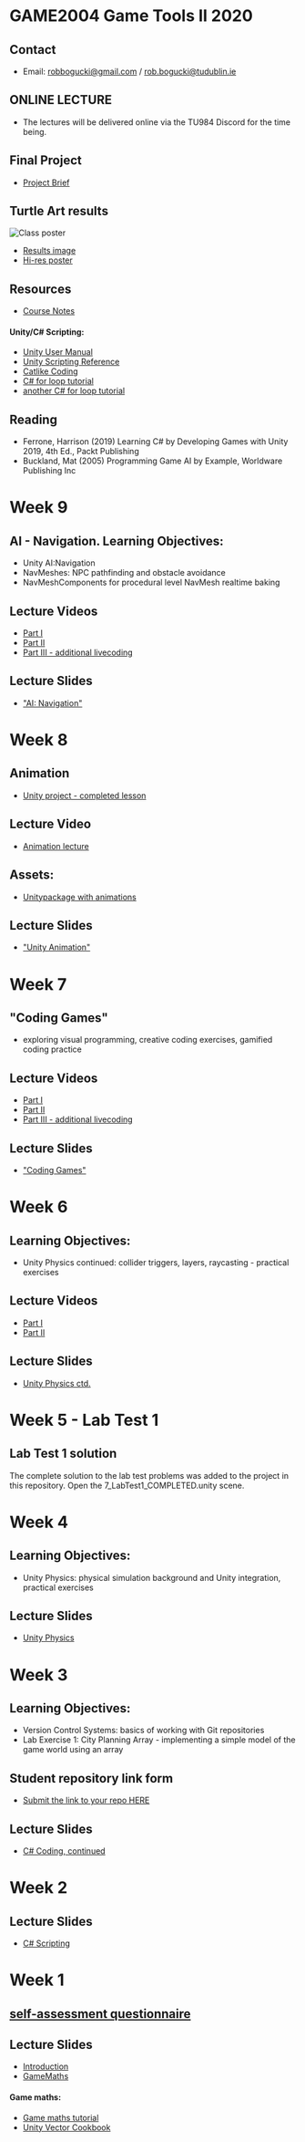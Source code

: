 # GAME2004 Game Tools II 2020

## Contact
* Email: robbogucki@gmail.com / rob.bogucki@tudublin.ie

## ONLINE LECTURE
- The lectures will be delivered online via the TU984 Discord for the time being. 

## Final Project
- [Project Brief](https://drive.google.com/open?id=1-92K9HQPE5HhxVSYHcNwUxniUWW5Kp6v)

## Turtle Art results
![Class poster](Poster.jpg)
- [Results image](PosterResults.jpg)
- [Hi-res poster](Poster.png)

## Resources
- [Course Notes](https://drive.google.com/open?id=1zyDfgHkcRRDofioTPWzugJl4dyVEBFIK)

#### Unity/C# Scripting:
- [Unity User Manual](https://docs.unity3d.com/Manual/index.html)
- [Unity Scripting Reference](https://docs.unity3d.com/ScriptReference/index.html)
- [Catlike Coding](https://catlikecoding.com/unity/tutorials/)
- [C# for loop tutorial](https://www.tutorialsteacher.com/csharp/csharp-for-loop)
- [another C# for loop tutorial](https://www.programiz.com/csharp-programming/for-loop)


## Reading
- Ferrone, Harrison (2019) Learning C# by Developing Games with Unity 2019, 4th Ed., Packt Publishing
- Buckland, Mat (2005) Programming Game AI by Example, Worldware Publishing Inc

# Week 9

## AI - Navigation. Learning Objectives:
- Unity AI:Navigation
- NavMeshes: NPC pathfinding and obstacle avoidance
- NavMeshComponents for procedural level NavMesh realtime baking

## Lecture Videos
- [Part I](https://youtu.be/yP4strMCji4)
- [Part II](https://youtu.be/tdDhqKpFTzA)
- [Part III - additional livecoding](https://youtu.be/8m9EtGbzY5s)

## Lecture Slides
- ["AI: Navigation"](https://drive.google.com/open?id=114y3rta3tNDM56ZflBrWaCtF8NUs5Y47)

# Week 8

## Animation
- [Unity project - completed lesson](https://github.com/rob-o-tron/AnimationProject)

## Lecture Video
- [Animation lecture](https://youtu.be/G8s9rnH_8vo)

## Assets:
- [Unitypackage with animations](https://drive.google.com/open?id=1iv6Pa4IT1ZcN2vzWdWCvgVj-gN9F4oAS)

## Lecture Slides
- ["Unity Animation"](https://drive.google.com/open?id=1-nRd-jrOk8Qd9u5goVvcWJiFPHlQDVQS)

# Week 7

## "Coding Games"
- exploring visual programming, creative coding exercises, gamified coding practice

## Lecture Videos
- [Part I](https://youtu.be/SxAr7z800gY)
- [Part II](https://youtu.be/8fdD8Wn8wv8)
- [Part III - additional livecoding](https://youtu.be/XigqdAfVt_M)

## Lecture Slides
- ["Coding Games"](https://drive.google.com/open?id=1Dx9D2oO_037fign4brBK4slYWSZoqCR1)

# Week 6 

## Learning Objectives:
- Unity Physics continued: collider triggers, layers, raycasting - practical exercises

## Lecture Videos
- [Part I](https://youtu.be/Ud9mNRj8zIs)
- [Part II](https://youtu.be/hoCkcMobmf0)

## Lecture Slides
- [Unity Physics ctd.](https://drive.google.com/open?id=11r1gMmTOhBr9vp_ysd6-XZCtjRao4494)

# Week 5 - Lab Test 1

## Lab Test 1 solution
The complete solution to the lab test problems was added to the project in this repository. 
Open the 7_LabTest1_COMPLETED.unity scene.

# Week 4

## Learning Objectives:
- Unity Physics: physical simulation background and Unity integration, practical exercises

## Lecture Slides
- [Unity Physics](https://drive.google.com/open?id=1gM5J7J5QPR5_Cgas2LuNchiCmcLG8n7I)


# Week 3

## Learning Objectives:
- Version Control Systems: basics of working with Git repositories
- Lab Exercise 1: City Planning Array - implementing a simple model of the game world using an array

## Student repository link form
- [Submit the link to your repo HERE](https://drive.google.com/open?id=1sSTz-TfBnZftcxyHBLLwOCG4eU6JbZKoR6maeWltpsk)


## Lecture Slides
- [C# Coding, continued](https://drive.google.com/open?id=1IIwSspA76i0LWBtoFDXmn1pCZH9uv3IK)


# Week 2

## Lecture Slides
- [C# Scripting](https://drive.google.com/open?id=1U8Hf1XGZqcuL0iyY4cU58LnDzW_UJQoW)



# Week 1

## [self-assessment questionnaire](https://drive.google.com/open?id=1f_7INGuk2dMZroEpiSTEPUECVNciBymD6uGfW9hFwIQ)

## Lecture Slides
- [Introduction](https://drive.google.com/open?id=1H5r2TIajiFGySHWjGwVMF5_3CzT-KW5i)
- [GameMaths](https://drive.google.com/open?id=1ipDUtpgziVRhjSyYIHSRbqykOkb99m0l)

#### Game maths:
- [Game maths tutorial](http://www.wildbunny.co.uk/blog/vector-maths-a-primer-for-games-programmers/)
- [Unity Vector Cookbook](https://docs.unity3d.com/Manual/VectorCookbook.html)

